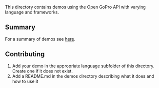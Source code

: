 This directory contains demos using the Open GoPro API with varying language and frameworks.

## Summary

For a summary of demos see [here](https://gopro.github.io/OpenGoPro/demos).

## Contributing

1. Add your demo in the appropriate language subfolder of this directory. Create one if it does not exist.
1. Add a README.md in the demos directory describing what it does and how to use it

